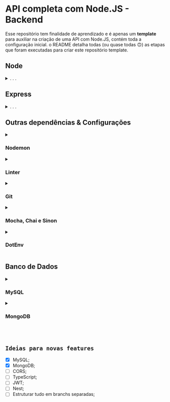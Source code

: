 # API completa com Node.JS - Backend
Esse repositório tem finalidade de aprendizado e é apenas um **template** para auxiliar na criação de uma API com Node.JS, contém toda a configuração inicial.
o README detalha todas (ou quase todas :upside_down_face:) as etapas que foram executadas para criar este repositório template.

## Node

<details>
  <summary>. . .</summary>
  
  - Inicialização
  ```sh
  npm init -y
  ```
  > Comando para iniciar uma aplicação Node.js. Ele vai criar o arquivo de configurações `package.json`

  - Estrutura de Pastas
  ```sh
  mkdir backend backend/src && cd backend && npm init -y && code .
  ```
  > Mesmo comando, porém já inicia a estrutura de pastas. Neste exemplo a pasta raiz se chama `backend`, se deseja outro nome, basta alterar.

</details>





## Express
<details>
  <summary>. . .</summary>
  
  O framework Express ajuda a organizar e construir APIs robustas e flexíveis
  - Instalação
  ```sh
  npm i express
  ```
  - Lidando com erros assíncronos
  ```sh
  npm i express-async-errors -D
  ```
  > Por padrão, o Express vai encaminhar todos os erros lançados para serem tratados pelos middlewares de erros. No entanto, erros lançados em middlewares assíncronos não são tratados do mesmo jeito. A solução mais simples para esse problema está em um pacote chamado `express-async-errors`

  - Criando o servidor
  ```sh
  touch src/app.js src/server.js
  ```
  ```js
  // src/app.js
  require('express-async-errors');
  const express = require('express');

  const app = express();

  app.use(express.json());

  module.exports = app;
  ```
  ```js
  // src/server.js
  const app = require('./app');

  const PORT = 3001

  app.listen(PORT, () => console.log(`server running on port ${PORT}`));
  ```
  > Neste arquivo, por ora, houve apenas a inicialização do pacote do Express, com a função `express()`. Tudo que o Express nos dá está dentro da variável `app`, é como se ela fosse um “grande objeto” cheio de funções e informações úteis.
  
  - Script
  ```json
  "scripts": {
    "start": "node src/server.js",
  }
  ```
  > No arquivo `package.json`, insira o comando acima, dentro da chave "scripts". Agora, para rodar a aplicação basta executar o comando `npm start`

</details>





## Outras dependências & Configurações

<details>
  <summary>

### Nodemon
  </summary>

  - Instalação no Linux
  ```sh
  npm i nodemon -D
  ```
  - Instalação no Windows
  ```sh
  npm i -g nodemon && npm i nodemon -D
  ```
  > Usando o servidor com `nodemon`, toda vez que algum arquivo é salvo, o `nodemon` reinicia a aplicação automaticamente!

  - Script
  ```json
  "scripts": {
    "dev": "nodemon src/server.js",
  }
  ```
  > No arquivo `package.json`, insira o comando acima, dentro da chave "scripts". Agora, para rodar a aplicação com o `nodemon` basta executar o comando `npm run dev`

</details>


<details>
  <summary>
  
### Linter
  </summary>
  
  Para garantir a qualidade de escrita do código! Vamos instalar e configurar o `ESLint`
  - Instalação
  ```sh
  npx eslint --init
  ```
  > Após executar o comando acima, leia e responda atentamente as perguntas que apareceram no terminal para realizar a configuração do `ESLint`
  - Script
  ```json
  "scripts": {
    "lint": "eslint --no-inline-config --no-error-on-unmatched-pattern -c .eslintrc.json .",
  }
  ```
  > No arquivo `package.json`, insira o comando acima, dentro da chave "scripts". Agora, para que o lint realize a autocorreção do código basta executar o comando `npm run lint`

</details>


<details>
  <summary>
  
### Git
  </summary>

  Criando e configurando o arquivo `.gitignore`
  ```sh
  touch .gitignore && echo "node_modules" > .gitignore
  ```
  > Ao longo do desenvolvimento da aplicação utilize o `.gitignore` para inserir arquivos e diretórios que não devem subir para o `github`
</details>


<details>
  <summary>
  
### Mocha, Chai e Sinon
  </summary>

  Para criar os testes automatizados, vamos utilizar o `Mocha`

  `Mocha` foi originalmente projetado para o `Node.js`. É focado em vários tipos de testes, como unidade, integração e ponta a ponta (E2E). Porém, diferente do `Jest`, o `Mocha` requer outras bibliotecas para funcionar, como o `Chai` e o `Sinon`.

  O `Chai` é uma biblioteca de asserção, e o `Sinon`, implementa dubles de teste, como: spies, stubs e mocks.

  Para nos ajudar ainda mais utilizaremos o plugin `Chai HTTP`! Com ele poderemos simular uma request a nossa API sem inicializá-la manualmente.

  - Instalação
  ```sh
  npm i mocha chai chai-http sinon -D
  ```
  - Script
  ```json
  "scripts": {
    "test": "mocha tests/**/*.test.js --exit",
  }
  ```
  > No arquivo `package.json`, insira o comando acima, dentro da chave "scripts". Agora, para rodar os testes basta executar o comando `npm test`
   - Estrutura de Pastas
  ```sh
  mkdir tests && touch tests/app.test.js
  ```
  ```js
  // app.test.js

  const { describe, it } = require('mocha');
  const chai = require('chai');
  const chaiHttp = require('chai-http');
  // const sinon = require('sinon');
  // const app = require('../src/app');

  // const { expect } = chai

  chai.use(chaiHttp);

  describe('describe a group', function () {
    it('describe unit tests', function () {
      // expect(something).to.be.equal(something);
    });
  });
  ```
</details>




<details>
    <summary>

### DotEnv

  </summary>

  O pacote `dotenv` vai lidar com informações sensíveis da aplicação de uma forma mais segura. Ele vai nos ajudar a trabalhar com variáveis de ambiente. Principalmente na integração entre o `Express` e o `MySQL`.

  - Instalação
  ```sh
  npm i dotenv
  ```
  - Configurações
  ```sh
  touch .env.example
  ```
  ```txt
  // .env.example
  MYSQL_HOST=localhost
  MYSQL_PORT=3306
  MYSQL_USER=root
  MYSQL_PASSWORD=password
  MYSQL_DATABASE=database_example
  ```
  > Após criar o arquivo não se esqueça de deletar o `.example` da extensão e adicionar o `.env` ao arquivo `.gitignore`
  ```sh
  echo ".env" >> .gitignore
  ```
  > Adicione a linha abaixo no arquivo `server.js`
  ```js
  // src/server.js
  require('dotenv').config();
  // const app = require('./app');

  // const PORT = 3001

  // app.listen(PORT, () => console.log(`server running on port ${PORT}`));
  ```    
  </details>





## Banco de Dados
<details>
  <summary>

### MySQL
  </summary>

  - Conector
  ```sh
  npm i mysql2
  ```
  > A integração entre o `Express` e o `MySQL` será feita através do módulo `mysql2`.

  - Docker
  ```sh
  docker run --name mysql -e MYSQL_ROOT_PASSWORD=password -p 3306:3306 -d mysql
  ```
  > **ATENÇÃO!** na flag `MYSQL_ROOT_PASSWORD` informe a senha definida do arquivo `.env`, o arquivo que **NÃO** vai para o `github`. Neste **EXEMPLO** foi utilizada a senha ilustrativa `password`. Informe também a porta passada no `.env`. Exemplo: **[porta_no_pc]:[porta_no_docker]**

  [Documentação Docker:MySQL](https://hub.docker.com/_/mysql)

  - Configurando a Conexão
  ```sh
  mkdir src/database && touch src/database/mySqlConnection.js
  ```
  ```js
  // src/database/mySqlConnection.js
  const mysql = require('mysql2/promise');
  require('dotenv').config();

  const connection = mysql.createPool({
    host: process.env.MYSQL_HOST,
    port: process.env.MYSQL_PORT,
    user: process.env.MYSQL_USER,
    password: process.env.MYSQL_PASSWORD,
    database: process.env.MYSQL_DATABASE,
  });

  module.exports = connection;
  ```

   - Criando Tabela de Exemplo
  ```sql
  CREATE DATABASE IF NOT EXISTS database_example;

  USE database_example;

  CREATE TABLE table_example (
    id INT PRIMARY KEY AUTO_INCREMENT,
    column_example VARCHAR(45) NOT NULL,
    created_at VARCHAR(45) NOT NULL
  );

  INSERT INTO table_example (`id`, `column_example`, `created_at`)
  VALUES ('1', 'example', 'example');
  ```
  > Execute a query acima no `MySQL Workbench`
</details>

<details>
  <summary>
  
### MongoDB
  </summary>

  - ODM
  ```sh
  npm i mongoose
  ```

  - Docker
  ```sh
  docker run --name mongodb -p 27017:27017 -d mongo
  ```
  [Documentação Docker:MongoDB](https://hub.docker.com/_/mongo)

  - Configurando a Conexão (e um pouco mais)
  ```sh
  mkdir src/database src/models && touch src/database/mongoConnection.js src/models/example.js
  ```
  ```js
  // src/database/mongoConnection.js

  const mongoose = require('mongoose');

  async function connectToMongo() {
    mongoose.connect('mongodb://localhost:27017/')
      .then(() => console.log('MongoDB successfully connected!'))
      .catch((error) => console.log('Error connecting to MongoDB\n', error));
  }

  module.exports = connectToMongo;
  ```
  ```js
  // src/app.js

  // require('express-async-errors');
  // const express = require('express');
  // const router = require('./router');
  const connectToMongo = require('./database/mongoConnection');

  // const app = express();

  // app.use(express.json());
  // app.use(router);

  connectToMongo();

  // module.exports = app;
  ```
  > Adicione as linhas acima no arquivo `src/app.js`
  ```js
  // src/models/example.js

  const mongoose = require('mongoose');

  const {Schema, model} = mongoose;

  const exampleSchema = new Schema({
    column_example: { 
      type: String,
      required: true 
    }
  },
  { timestamps: true });

  const ModelExample = model('examples', exampleSchema);

  module.exports = ModelExample;
  ```

  - Criando Coleção de Exemplo
  ```sh
  docker exec -it mongodb sh
  ```
  > Agora vc está dentro do terminal do Container com Mongo
  ```sh
  mongosh
  ```
  ```sh
  show dbs
  ```
  ```sh
  use test
  ```
  > Seguindo todos os passos acima, o banco criado deve ser o "test". Caso ele não exista, acesse o db correspondente pelo comando `use <nome do db>`
  ```sh
  show collections
  ```
  ```js
  db.examples.insertOne({column_example: 'example'})
  ```
  > Da mesma forma a única collection em "test" deve ser "examples". Caso contrário apenas troque pelo nome da coleção correspondente em `db.<nome da collection>.insertOne()`
  ```js
  db.examples.find()
  ```
  > Este ultimo comando é apenas para ver os documentos existentes na coleção.
</details>

<br />
<br />

## `Ideias para novas features`

- [x] MySQL;
- [x] MongoDB;
- [ ] CORS;
- [ ] TypeScript;
- [ ] JWT;
- [ ] Nest;
- [ ] Estruturar tudo em branchs separadas;
